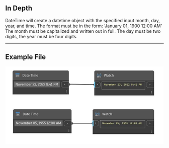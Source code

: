 ## In Depth
DateTime will create a datetime object with the specified input month, day, year, and time. The format must be in the form: 'January 01, 1900 12:00 AM' The month must be capitalized and written out in full. The day must be two digits, the year must be four digits.
___
## Example File

![Date Time](./CoreNodeModels.Input.DateTime_img.jpg)

